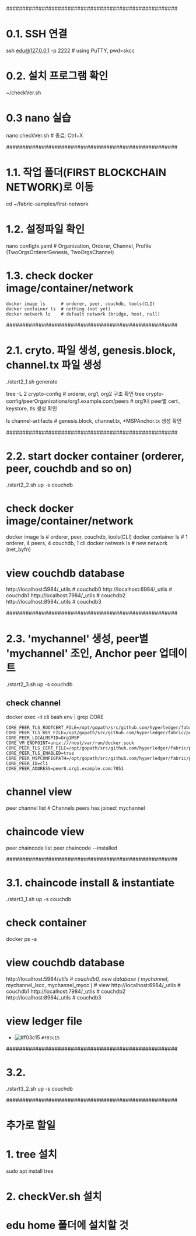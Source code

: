 #####################################################
# 0.1. SSH 연결
ssh edu@127.0.0.1 -p 2222   # using PuTTY, pwd=skcc
 
# 0.2. 설치 프로그램 확인
~/checkVer.sh

# 0.3 nano 실습
nano checkVer.sh   # 종료: Ctrl+X


#####################################################
# 1.1. 작업 폴더(FIRST BLOCKCHAIN NETWORK)로 이동
cd ~/fabric-samples/first-network

# 1.2. 설정파일 확인
nano configtx.yaml   # Organization, Orderer, Channel, Profile (TwoOrgsOrdererGenesis, TwoOrgsChannel)

# 1.3. check docker image/container/network
```
docker image ls      # orderer, peer, couchdb, tools(CLI)
docker container ls  # nothing (not yet)
docker network ls    # default network (bridge, host, null)
```

#####################################################
# 2.1. cryto. 파일 생성, genesis.block, channel.tx 파일 생성
./start2_1.sh generate

tree -L 2 crypto-config     # orderer, org1, org2 구조 확인
tree crypto-config/peerOrganizations/org1.example.com/peers  # org1내 peer별 cert., keystore, tls 생성 확인

ls channel-artifacts       # genesis.block, channel.tx, *MSPAnchor.tx 생성 확인


#####################################################
# 2.2. start docker container (orderer, peer, couchdb and so on)
./start2_2.sh up -s couchdb

# check docker image/container/network
docker image ls      # orderer, peer, couchdb, tools(CLI)
docker container ls  # 1 orderer, 4 peers, 4 couchdb, 1 cli
docker network ls    # new network (net_byfn)

# view couchdb database
http://localhost:5984/_utils   # couchdb0
http://localhost:6984/_utils   # couchdb1
http://localhost:7984/_utils   # couchdb2
http://localhost:8984/_utils   # couchdb3

#####################################################
# 2.3. 'mychannel' 생성, peer별 'mychannel' 조인, Anchor peer 업데이트
./start2_3.sh up -s couchdb

## check channel
docker exec -it cli bash
env | grep CORE
```
CORE_PEER_TLS_ROOTCERT_FILE=/opt/gopath/src/github.com/hyperledger/fabric/peer/crypto/peerOrganizations/org1.example.com/peers/peer0.org1.example.com/tls/ca.crt
CORE_PEER_TLS_KEY_FILE=/opt/gopath/src/github.com/hyperledger/fabric/peer/crypto/peerOrganizations/org1.example.com/peers/peer0.org1.example.com/tls/server.key
CORE_PEER_LOCALMSPID=Org1MSP
CORE_VM_ENDPOINT=unix:///host/var/run/docker.sock
CORE_PEER_TLS_CERT_FILE=/opt/gopath/src/github.com/hyperledger/fabric/peer/crypto/peerOrganizations/org1.example.com/peers/peer0.org1.example.com/tls/server.crt
CORE_PEER_TLS_ENABLED=true
CORE_PEER_MSPCONFIGPATH=/opt/gopath/src/github.com/hyperledger/fabric/peer/crypto/peerOrganizations/org1.example.com/users/Admin@org1.example.com/msp
CORE_PEER_ID=cli
CORE_PEER_ADDRESS=peer0.org1.example.com:7051
```

# channel view
peer channel list      # Channels peers has joined: mychannel

# chaincode view
peer chaincode list
peer chaincode --installed


#####################################################
# 3.1. chaincode install & instantiate
./start3_1.sh up -s couchdb

# check container
docker ps -a

# view couchdb database 
http://localhost:5984/_utils   # couchdb0, new database ( mychannel_, mychannel_lscc, mychannel_mycc )
                               # view 
http://localhost:6984/_utils   # couchdb1
http://localhost:7984/_utils   # couchdb2
http://localhost:8984/_utils   # couchdb3

# view ledger file
- ![#f03c15](https://placehold.it/15/f03c15/000000?text=+) `#f03c15`






#####################################################
# 3.2. 
./start3_2.sh up -s couchdb



#####################################################
# 추가로 할일 
# 1. tree 설치
sudo apt install tree 

# 2. checkVer.sh 설치
# edu home 폴더에 설치할 것 
